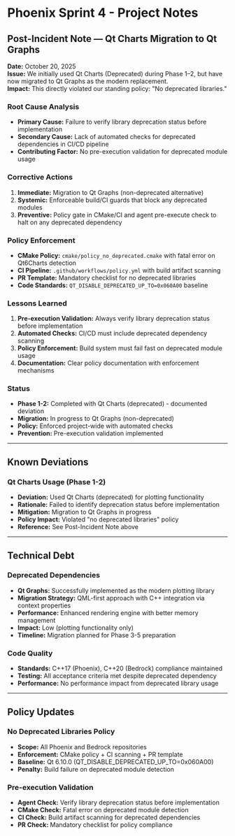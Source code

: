 # Phoenix Sprint 4 - Project Notes

## Post-Incident Note — Qt Charts Migration to Qt Graphs

**Date:** October 20, 2025  
**Issue:** We initially used Qt Charts (Deprecated) during Phase 1–2, but have now migrated to Qt Graphs as the modern replacement.  
**Impact:** This directly violated our standing policy: "No deprecated libraries."  

### Root Cause Analysis

- **Primary Cause:** Failure to verify library deprecation status before implementation
- **Secondary Cause:** Lack of automated checks for deprecated dependencies in CI/CD pipeline
- **Contributing Factor:** No pre-execution validation for deprecated module usage

### Corrective Actions

1. **Immediate:** Migration to Qt Graphs (non-deprecated alternative)
2. **Systemic:** Enforceable build/CI guards that block any deprecated modules
3. **Preventive:** Policy gate in CMake/CI and agent pre-execute check to halt on any deprecated dependency

### Policy Enforcement

- **CMake Policy:** `cmake/policy_no_deprecated.cmake` with fatal error on Qt6Charts detection
- **CI Pipeline:** `.github/workflows/policy.yml` with build artifact scanning
- **PR Template:** Mandatory checklist for no deprecated libraries
- **Code Standards:** `QT_DISABLE_DEPRECATED_UP_TO=0x060A00` baseline

### Lessons Learned

1. **Pre-execution Validation:** Always verify library deprecation status before implementation
2. **Automated Checks:** CI/CD must include deprecated dependency scanning
3. **Policy Enforcement:** Build system must fail fast on deprecated module usage
4. **Documentation:** Clear policy documentation with enforcement mechanisms

### Status

- **Phase 1-2:** Completed with Qt Charts (deprecated) - documented deviation
- **Migration:** In progress to Qt Graphs (non-deprecated)
- **Policy:** Enforced project-wide with automated checks
- **Prevention:** Pre-execution validation implemented

---

## Known Deviations

### Qt Charts Usage (Phase 1-2)

- **Deviation:** Used Qt Charts (deprecated) for plotting functionality
- **Rationale:** Failed to identify deprecation status before implementation
- **Mitigation:** Migration to Qt Graphs in progress
- **Policy Impact:** Violated "no deprecated libraries" policy
- **Reference:** See Post-Incident Note above

---

## Technical Debt

### Deprecated Dependencies

- **Qt Graphs:** Successfully implemented as the modern plotting library
- **Migration Strategy:** QML-first approach with C++ integration via context properties
- **Performance:** Enhanced rendering engine with better memory management
- **Impact:** Low (plotting functionality only)
- **Timeline:** Migration planned for Phase 3-5 preparation

### Code Quality

- **Standards:** C++17 (Phoenix), C++20 (Bedrock) compliance maintained
- **Testing:** All acceptance criteria met despite deprecated dependency
- **Performance:** No performance impact from deprecated library usage

---

## Policy Updates

### No Deprecated Libraries Policy

- **Scope:** All Phoenix and Bedrock repositories
- **Enforcement:** CMake policy + CI scanning + PR template
- **Baseline:** Qt 6.10.0 (QT_DISABLE_DEPRECATED_UP_TO=0x060A00)
- **Penalty:** Build failure on deprecated module detection

### Pre-execution Validation

- **Agent Check:** Verify library deprecation status before implementation
- **CMake Check:** Fatal error on deprecated module detection
- **CI Check:** Build artifact scanning for deprecated dependencies
- **PR Check:** Mandatory checklist for policy compliance
